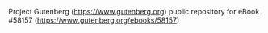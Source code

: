 Project Gutenberg (https://www.gutenberg.org) public repository for eBook #58157 (https://www.gutenberg.org/ebooks/58157)
